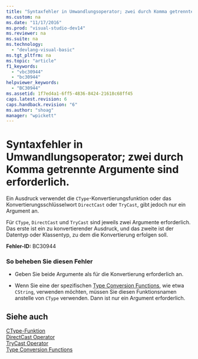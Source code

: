 ```yaml
---
title: "Syntaxfehler in Umwandlungsoperator; zwei durch Komma getrennte Argumente sind erforderlich."
ms.custom: na
ms.date: "11/17/2016"
ms.prod: "visual-studio-dev14"
ms.reviewer: na
ms.suite: na
ms.technology: 
  - "devlang-visual-basic"
ms.tgt_pltfrm: na
ms.topic: "article"
f1_keywords: 
  - "vbc30944"
  - "bc30944"
helpviewer_keywords: 
  - "BC30944"
ms.assetid: 1f7ed4a1-6ff5-4836-8424-21618c68ff45
caps.latest.revision: 6
caps.handback.revision: "6"
ms.author: "shoag"
manager: "wpickett"
---
```

# Syntaxfehler in Umwandlungsoperator; zwei durch Komma getrennte Argumente sind erforderlich.
Ein Ausdruck verwendet die `CType`\-Konvertierungsfunktion oder das Konvertierungsschlüsselwort `DirectCast` oder `TryCast`, gibt jedoch nur ein Argument an.  
  
 Für `CType`, `DirectCast` und `TryCast` sind jeweils zwei Argumente erforderlich. Das erste ist ein zu konvertierender Ausdruck, und das zweite ist der Datentyp oder Klassentyp, zu dem die Konvertierung erfolgen soll.  
  
 **Fehler\-ID:** BC30944  
  
### So beheben Sie diesen Fehler  
  
-   Geben Sie beide Argumente als für die Konvertierung erforderlich an.  
  
-   Wenn Sie eine der spezifischen [Type Conversion Functions](../Topic/Type%20Conversion%20Functions%20\(Visual%20Basic\).md), wie etwa `CString`, verwenden möchten, müssen Sie diesen Funktionsnamen anstelle von `CType` verwenden. Dann ist nur ein Argument erforderlich.  
  
## Siehe auch  
 [CType\-Funktion](../Topic/CType%20Function%20\(Visual%20Basic\).md)   
 [DirectCast Operator](../Topic/DirectCast%20Operator%20\(Visual%20Basic\).md)   
 [TryCast Operator](../Topic/TryCast%20Operator%20\(Visual%20Basic\).md)   
 [Type Conversion Functions](../Topic/Type%20Conversion%20Functions%20\(Visual%20Basic\).md)